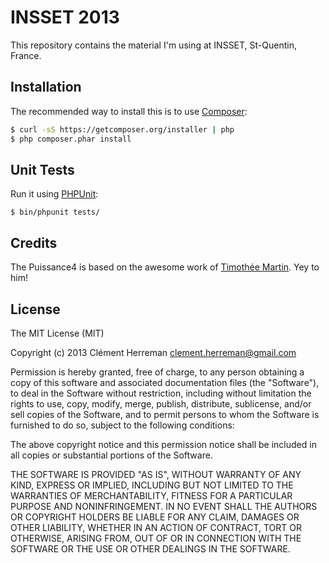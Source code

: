 INSSET 2013
==========

This repository contains the material I'm using at INSSET, St-Quentin, France.

Installation
------------

The recommended way to install this is to use [Composer](http://getcomposer.org/):

```bash
$ curl -sS https://getcomposer.org/installer | php
$ php composer.phar install
```

Unit Tests
----------

Run it using [PHPUnit](http://phpunit.de/):

```
$ bin/phpunit tests/
```
Credits
-------

The Puissance4 is based on the awesome work of [Timothée Martin](http://twitter.com/timothee_martin). Yey to him!

License
-------

The MIT License (MIT)

Copyright (c) 2013 Clément Herreman <clement.herreman@gmail.com>

Permission is hereby granted, free of charge, to any person obtaining a copy
of this software and associated documentation files (the "Software"), to deal
in the Software without restriction, including without limitation the rights
to use, copy, modify, merge, publish, distribute, sublicense, and/or sell
copies of the Software, and to permit persons to whom the Software is
furnished to do so, subject to the following conditions:

The above copyright notice and this permission notice shall be included in
all copies or substantial portions of the Software.

THE SOFTWARE IS PROVIDED "AS IS", WITHOUT WARRANTY OF ANY KIND, EXPRESS OR
IMPLIED, INCLUDING BUT NOT LIMITED TO THE WARRANTIES OF MERCHANTABILITY,
FITNESS FOR A PARTICULAR PURPOSE AND NONINFRINGEMENT. IN NO EVENT SHALL THE
AUTHORS OR COPYRIGHT HOLDERS BE LIABLE FOR ANY CLAIM, DAMAGES OR OTHER
LIABILITY, WHETHER IN AN ACTION OF CONTRACT, TORT OR OTHERWISE, ARISING FROM,
OUT OF OR IN CONNECTION WITH THE SOFTWARE OR THE USE OR OTHER DEALINGS IN
THE SOFTWARE.
